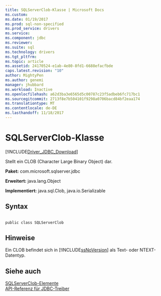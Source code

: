 ```yaml
---
title: SQLServerClob-Klasse | Microsoft Docs
ms.custom: 
ms.date: 01/19/2017
ms.prod: sql-non-specified
ms.prod_service: drivers
ms.service: 
ms.component: jdbc
ms.reviewer: 
ms.suite: sql
ms.technology: drivers
ms.tgt_pltfrm: 
ms.topic: article
ms.assetid: 24170524-e1ab-4e80-8fd1-6688efacfbde
caps.latest.revision: "10"
author: MightyPen
ms.author: genemi
manager: jhubbard
ms.workload: Inactive
ms.openlocfilehash: a62d3ba3e6565d5c00787c23f5adbeb6fc717bc1
ms.sourcegitcommit: 2713f8e7b504101f9298a0706bacd84bf2eaa174
ms.translationtype: MT
ms.contentlocale: de-DE
ms.lasthandoff: 11/18/2017
---
```

# <a name="sqlserverclob-class"></a>SQLServerClob-Klasse
[!INCLUDE[Driver_JDBC_Download](../../../includes/driver_jdbc_download.md)]

  Stellt ein CLOB (Character Large Binary Object) dar.  
  
 **Paket:** com.microsoft.sqlserver.jdbc  
  
 **Erweitert:** java.lang.Object  
  
 **Implementiert:** java.sql.Clob, java.io.Serializable  
  
## <a name="syntax"></a>Syntax  
  
```  
  
public class SQLServerClob  
```  
  
## <a name="remarks"></a>Hinweise  
 Ein CLOB befindet sich in [!INCLUDE[ssNoVersion](../../../includes/ssnoversion_md.md)] als Text- oder NTEXT-Datentyp.  
  
## <a name="see-also"></a>Siehe auch  
 [SQLServerClob-Elemente](../../../connect/jdbc/reference/sqlserverclob-members.md)   
 [API-Referenz für JDBC-Treiber](../../../connect/jdbc/reference/jdbc-driver-api-reference.md)  
  
  

